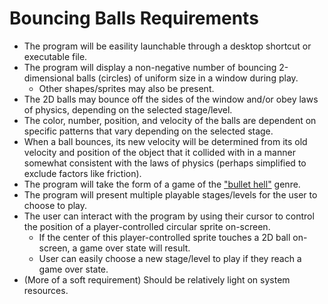 # Bouncing Balls Requirements

- The program will be easility launchable through a desktop shortcut or executable file.
- The program will display a non-negative number of bouncing 2-dimensional balls (circles) of uniform size in a window during play.
  - Other shapes/sprites may also be present.
- The 2D balls may bounce off the sides of the window and/or obey laws of physics, depending on the selected stage/level.
- The color, number, position, and velocity of the balls are dependent on specific patterns that vary depending on the selected stage.
- When a ball bounces, its new velocity will be determined from its old velocity and position of the object that it collided with in a manner somewhat consistent with the laws of physics (perhaps simplified to exclude factors like friction).
- The program will take the form of a game of the ["bullet hell"](https://en.wikipedia.org/wiki/Shoot_%27em_up#Bullet_hell) genre.
- The program will present multiple playable stages/levels for the user to choose to play.
- The user can interact with the program by using their cursor to control the position of a player-controlled circular sprite on-screen.
  - If the center of this player-controlled sprite touches a 2D ball on-screen, a game over state will result.
  - User can easily choose a new stage/level to play if they reach a game over state.
- (More of a soft requirement) Should be relatively light on system resources.
